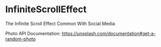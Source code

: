 # InfiniteScrollEffect
The Infinite Scroll Effect Common With Social Media

Photo API Documentation:
https://unsplash.com/documentation#get-a-random-photo
